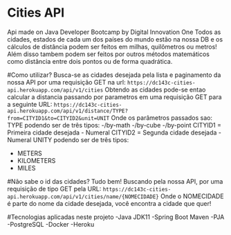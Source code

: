 # Cities API
Api made on Java Developer Bootcamp by Digital Innovation One
Todos as cidades, estados de cada um dos países do mundo estão na nossa DB e os cálculos de distância podem ser feitos em milhas, quilômetros ou metros!
Além disso tambem podem ser feitos por outros métodos matemáticos como distância entre dois pontos ou de forma quadrática.

#Como utilizar?
Busca-se as cidades desejada pela lista e paginamento da nossa API por uma requisição GET na url:
```https://dc143c-cities-api.herokuapp.com/api/v1/cities```
Obtendo as cidades pode-se entao calcular a distancia passando por parametros em uma requisição GET para a seguinte URL:
```https://dc143c-cities-api.herokuapp.com/api/v1/distance/TYPE?from=CITYID1&to=CITYID2&unit=UNIT```
Onde os parâmetros passados sao:
TYPE podendo ser de três tipos:
-/by-math
-/by-cube
-/by-point
CITYID1 = Primeira cidade desejada - Numeral
CITYID2 = Segunda cidade desejada - Numeral
UNITY podendo ser de três tipos:
- METERS
- KILOMETERS
- MILES

#Não sabe o id das cidades?
Tudo bem! Buscando pela nossa API, por uma requisição de tipo GET pela URL:
```https://dc143c-cities-api.herokuapp.com/api/v1/cities/name/{NOMECIDADE}```
Onde o NOMECIDADE é parte do nome da cidade desejada, você encontra a cidade que quer!

#Tecnologias aplicadas neste projeto
-Java JDK11
-Spring Boot Maven
-PJA
-PostgreSQL
-Docker
-Heroku
